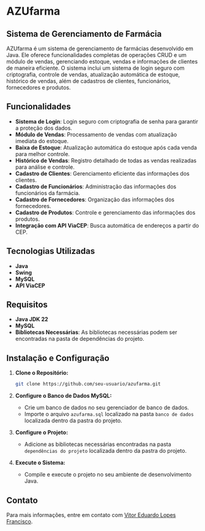 # AZUfarma

## Sistema de Gerenciamento de Farmácia

AZUfarma é um sistema de gerenciamento de farmácias desenvolvido em Java. Ele oferece funcionalidades completas de operações CRUD e um módulo de vendas, gerenciando estoque, vendas e informações de clientes de maneira eficiente. O sistema inclui um sistema de login seguro com criptografia, controle de vendas, atualização automática de estoque, histórico de vendas, além de cadastros de clientes, funcionários, fornecedores e produtos.

## Funcionalidades

- **Sistema de Login**: Login seguro com criptografia de senha para garantir a proteção dos dados.
- **Módulo de Vendas**: Processamento de vendas com atualização imediata do estoque.
- **Baixa de Estoque**: Atualização automática do estoque após cada venda para melhor controle.
- **Histórico de Vendas**: Registro detalhado de todas as vendas realizadas para análise e controle.
- **Cadastro de Clientes**: Gerenciamento eficiente das informações dos clientes.
- **Cadastro de Funcionários**: Administração das informações dos funcionários da farmácia.
- **Cadastro de Fornecedores**: Organização das informações dos fornecedores.
- **Cadastro de Produtos**: Controle e gerenciamento das informações dos produtos.
- **Integração com API ViaCEP**: Busca automática de endereços a partir do CEP.

## Tecnologias Utilizadas

- **Java**
- **Swing**
- **MySQL**
- **API ViaCEP**

## Requisitos

- **Java JDK 22**
- **MySQL**
- **Bibliotecas Necessárias**: As bibliotecas necessárias podem ser encontradas na pasta de dependências do projeto.

## Instalação e Configuração

1. **Clone o Repositório:**
    ```bash
    git clone https://github.com/seu-usuario/azufarma.git
    ```

2. **Configure o Banco de Dados MySQL:**
    - Crie um banco de dados no seu gerenciador de banco de dados.
    - Importe o arquivo `azufarma.sql` localizado na pasta `banco de dados` localizada dentro da pastra do projeto.

3. **Configure o Projeto:**
    - Adicione as bibliotecas necessárias encontradas na pasta `dependências do projeto` localizada dentro da pastra do projeto.

4. **Execute o Sistema:**
    - Compile e execute o projeto no seu ambiente de desenvolvimento Java.
      
## Contato

Para mais informações, entre em contato com [Vitor Eduardo Lopes Francisco](mailto:vtorlopescontato@gmail.com).

